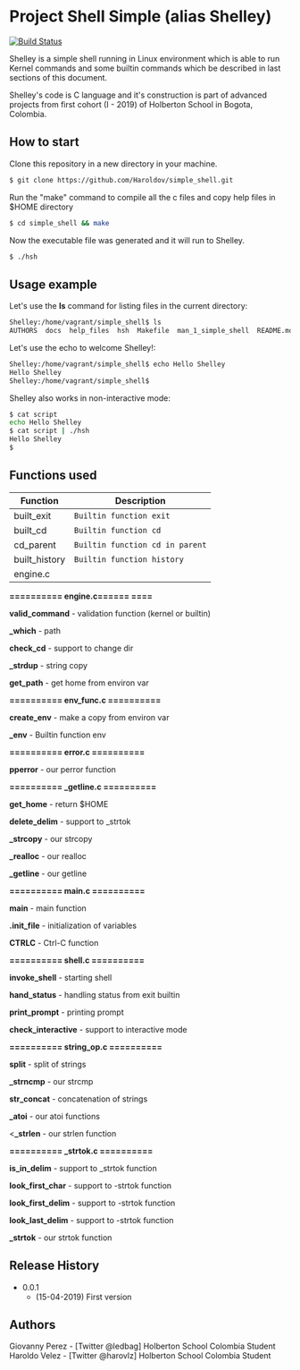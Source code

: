 # Project Shell Simple (alias Shelley)

[![Build Status](https://travis-ci.org/joemccann/dillinger.svg?branch=master)](https://travis-ci.org/joemccann/dillinger)

Shelley is a simple shell running in Linux environment which is able to run Kernel commands and some builtin commands 
which be described in last sections of this document.

Shelley's code is C language and it's construction is part of advanced projects from first cohort (I - 2019) of Holberton School in Bogota, Colombia.

## How to start

Clone this repository in a new directory in your machine. 

```sh
$ git clone https://github.com/Haroldov/simple_shell.git
```

Run the "make" command to compile all the c files and copy help files in $HOME directory

```sh
$ cd simple_shell && make
```

Now the executable file <hsh> was generated and it will run to Shelley.
   
```sh
$ ./hsh
```

## Usage example

Let's use the <b>ls</b> command for listing files in the current directory:

```sh
Shelley:/home/vagrant/simple_shell$ ls
AUTHORS  docs  help_files  hsh	Makefile  man_1_simple_shell  README.md  source
```

Let's use the echo to welcome Shelley!:

```sh
Shelley:/home/vagrant/simple_shell$ echo Hello Shelley
Hello Shelley
Shelley:/home/vagrant/simple_shell$ 
```

Shelley also works in non-interactive mode:

```sh
$ cat script
echo Hello Shelley
$ cat script | ./hsh
Hello Shelley
$
```


## Functions used

| Function | Description |
| ------ | ------ |
| built_exit | `Builtin function exit` |
| built_cd | `Builtin function cd` |
| cd_parent | `Builtin function cd in parent` |
| built_history | `Builtin function history `  |
| engine.c ||

<b> ========== engine.c====== ==== </b>

<b>valid_command</b>       - validation function (kernel or builtin)

<b>_which</b>              - path 

<b>check_cd</b>            - support to change dir

<b>_strdup</b>             - string copy

<b>get_path</b>            - get home from environ var


<b> ========== env_func.c ========== </b>

<b>create_env</b>          - make a copy from environ var

<b>_env</b>                - Builtin function env


<b> ========== error.c ========== </b>

<b>pperror</b>             - our perror function

<b> ========== _getline.c ========== </b>

<b>get_home</b>            - return $HOME

<b>delete_delim</b>        - support to _strtok

<b>_strcopy</b>            - our strcopy

<b>_realloc</b>            - our realloc

<b>_getline</b>            - our getline

<b> ========== main.c ========== </b>

<b>main</b>                - main function

<b>.init_file</b>           - initialization of variables

<b>CTRLC</b>               - Ctrl-C function

<b> ========== shell.c ========== </b>

<b>invoke_shell</b>        - starting shell

<b>hand_status</b>         - handling status from exit builtin

<b>print_prompt</b>        - printing prompt 

<b>check_interactive</b>   - support to interactive mode

<b> ========== string_op.c ========== </b>

<b>split</b>               - split of strings

<b>_strncmp</b>            - our strcmp

<b>str_concat</b>          - concatenation of strings

<b>_atoi</b>               - our atoi functions

<<b>_strlen</b>             - our strlen function

<b> ========== _strtok.c ========== </b>

<b>is_in_delim</b>         - support to _strtok function

<b>look_first_char</b>     - support to -strtok function

<b>look_first_delim</b>    - support to -strtok function

<b>look_last_delim</b>     - support to -strtok function

<b>_strtok</b>             - our strtok function

## Release History

* 0.0.1
    * (15-04-2019) First version

## Authors

Giovanny Perez - [Twitter @ledbag] Holberton School Colombia Student
Haroldo Velez - [Twitter @harovlz] Holberton School Colombia Student

